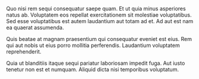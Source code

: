 Quo nisi rem sequi consequatur saepe quam. Et ut quia minus asperiores natus ab. Voluptatem eos repellat exercitationem sit molestiae voluptatibus. Sed esse voluptatibus est autem laudantium aut totam ad et. Ad aut est nam ea quaerat assumenda.
 Quis beatae at magnam praesentium qui consequatur eveniet est eius. Rem qui aut nobis ut eius porro mollitia perferendis. Laudantium voluptatem reprehenderit.
 Quia ut blanditiis itaque sequi pariatur laboriosam impedit fuga. Aut iusto tenetur non est et numquam. Aliquid dicta nisi temporibus voluptatum.